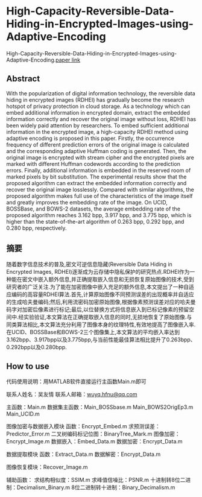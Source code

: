# High-Capacity-Reversible-Data-Hiding-in-Encrypted-Images-using-Adaptive-Encoding

 High-Capacity-Reversible-Data-Hiding-in-Encrypted-Images-using-Adaptive-Encoding.[paper link](https://arxiv.org/abs/2102.12620 )

## Abstract
With the popularization of digital information technology, the reversible data hiding in encrypted images (RDHEI) has gradually become the research hotspot of privacy protection in cloud storage. As a technology which can embed additional information in encrypted domain, extract the embedded information correctly and recover the original image without loss, RDHEI has been widely paid attention by researchers. To embed sufficient additional information in the encrypted image, a high-capacity RDHEI method using adaptive encoding is proposed in this paper. Firstly, the occurrence frequency of different prediction errors of the original image is calculated and the corresponding adaptive Huffman coding is generated. Then, the original image is encrypted with stream cipher and the encrypted pixels are marked with different Huffman codewords according to the prediction errors. Finally, additional information is embedded in the reserved room of marked pixels by bit substitution. The experimental results show that the proposed algorithm can extract the embedded information correctly and recover the original image losslessly. Compared with similar algorithms, the proposed algorithm makes full use of the characteristics of the image itself and greatly improves the embedding rate of the image. On UCID, BOSSBase, and BOWS-2 datasets, the average embedding rate of the proposed algorithm reaches 3.162 bpp, 3.917 bpp, and 3.775 bpp, which is higher than the state-of-the-art algorithm of 0.263 bpp, 0.292 bpp, and 0.280 bpp, respectively.


## 摘要
随着数字信息技术的普及,密文可逆信息隐藏(Reversible Data Hiding in Encrypted Images, RDHEI)逐渐成为云存储中隐私保护的研究热点.RDHEI作为一种能在密文中嵌入额外信息,并正确提取嵌入信息和无损恢复原始图像的技术,受到研究者的广泛关注.为了能在加密图像中嵌入充足的额外信息,本文提出了一种自适应编码的高容量RDHEI算法.首先,计算原始图像不同预测误差的出现概率并自适应的生成哈夫曼编码;然后,利用流密码加密原始图像,根据像素预测误差对应的哈夫曼码字对加密后像素进行标记;最后,以位替换方式将信息嵌入到已标记像素的预留空间中.经实验验证,本文算法在正确提取嵌入信息的同时,无损地恢复了原始图像.与同类算法相比,本文算法充分利用了图像本身的纹理特性,有效地提高了图像嵌入率.在UCID、BOSSBase和BOWS-2三个图像集上,本文算法的平均嵌入率达到3.162bpp、3.917bpp以及3.775bpp,与当前性能最佳算法相比提升了0.263bpp、0.292bpp以及0.280bpp.


## How to use
代码使用说明：用MATLAB软件直接运行主函数Main.m即可

联系人姓名：吴友情
联系人邮箱：wuyq.hfnu@qq.com



主函数：Main.m
数据集主函数：Main_BOSSbase.m
	     Main_BOWS2OrigEp3.m
	     Main_UCID.m

图像加密与数据嵌入模块
函数：Encrypt_Embed.m
求预测误差：Predictor_Error.m
二叉树编码标记位图：BinaryTree_Mark.m
图像加密：Encrypt_Image.m
数据嵌入：Embed_Data.m
数据加密：Encrypt_Data.m

数据提取模块
函数：Extract_Data.m
数据解密：Encrypt_Data.m

图像恢复模块：Recover_Image.m

辅助函数：
求结构相似度：SSIM.m
求峰值信噪比：PSNR.m
十进制转8位二进制：Decimalism_Binary.m
8位二进制转十进制：Binary_Decimalism.m







